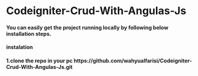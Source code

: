 # Codeigniter-Crud-With-Angulas-Js

<h4> You can easily get the project running locally by following below installation steps. </h4>

<h4>instalation<h4>
1.clone the repo in your pc
https://github.com/wahyualfarisi/Codeigniter-Crud-With-Angulas-Js.git


